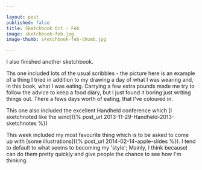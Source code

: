 ```yaml
---

layout: post
published: false
title: Sketchbook Oct - Feb
image: sketchbook-feb.jpg
image-thumb: sketchbook-feb-thumb.jpg

---
```


I also finished another sketchbook.

Ths one included lots of the usual scribbles - the picture here is an example of a thing I tried in addition to my drawing a day of what I was wearing and, in this book, what I was eating. Carrying a few extra pounds made me try to follow the advice to keep a food diary, but I just found it boring just writing things out. There a fews days worth of eating, that I've coloured in.

This one also included the excellent Handheld conference which [I sketchnoted like the wind]({% post_url 2013-11-29-Handheld-2013-sketchnotes %})


This week included my most favourite thing which is to be asked to come up with [some illustrations]({% post_url 2014-02-14-apple-slides %}). I tend to default to what seems to becoming my 'style'; Mainly, I think becauseI can do them pretty quickly and give people the chance to see how I'm thinking.


